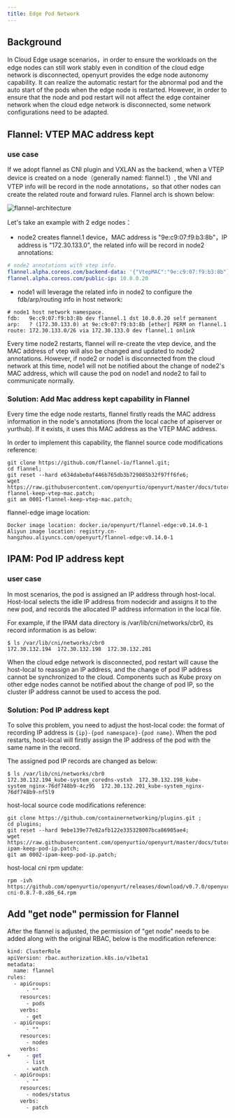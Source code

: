 ```yaml
---
title: Edge Pod Network
---
```


## Background

In Cloud Edge usage scenarios，in order to ensure the workloads on the edge nodes can still work stably even in condition of the cloud edge network is disconnected, openyurt provides the edge node autonomy capability. It can realize the automatic restart for the abnormal pod and the auto start of the pods when the edge node is restarted. However, in order to ensure that the node and pod restart will not affect the edge container network when the cloud edge network is disconnected, some network configurations need to be adapted.

## Flannel: VTEP MAC address kept
### use case
If we adopt flannel as CNI plugin and VXLAN as the backend, when a VTEP device is created on a node（generally named: flannel.1）, the VNI and VTEP info will be record in the node annotations，so that other nodes can create the related route and forward rules.
Flannel arch is shown below:

![flannel-architecture](../../../../static/img/docs/user-manuals/network/flannel-architecture.png)

Let's take an example with 2 edge nodes：
- node2 creates flannel.1 device，MAC address is "9e:c9:07:f9:b3:8b"，IP address is "172.30.133.0", the related info will be record in node2 annotations:
```yaml
# node2 annotations with vtep info.
flannel.alpha.coreos.com/backend-data: '{"VtepMAC":"9e:c9:07:f9:b3:8b"}'
flannel.alpha.coreos.com/public-ip: 10.0.0.20
```
- node1 will leverage the related info in node2 to configure the fdb/arp/routing info in host network:
```shell script
# node1 host network namespace.
fdb:   9e:c9:07:f9:b3:8b dev flannel.1 dst 10.0.0.20 self permanent
arp:   ? (172.30.133.0) at 9e:c9:07:f9:b3:8b [ether] PERM on flannel.1
route: 172.30.133.0/26 via 172.30.133.0 dev flannel.1 onlink
```
Every time node2 restarts, flannel will re-create the vtep device, and the MAC address of vtep will also be changed and updated to node2 annotations. However, if node2 or node1 is disconnected from the cloud network at this time, node1 will not be notified about the change of node2's MAC address, which will cause the pod on node1 and node2 to fail to communicate normally.

### Solution: Add Mac address kept capability in Flannel
Every time the edge node restarts, flannel firstly reads the MAC address information in the node's annotations (from the local cache of apiserver or yurthub). If it exists, it uses this MAC address as the VTEP MAC address.

In order to implement this capability, the flannel source code modifications reference:

```shell script
git clone https://github.com/flannel-io/flannel.git;
cd flannel;
git reset --hard e634dabe0af446b765db3b729085b32f97ff6fe6;
wget https://raw.githubusercontent.com/openyurtio/openyurt/master/docs/tutorial/0001-flannel-keep-vtep-mac.patch;
git am 0001-flannel-keep-vtep-mac.patch;
```
flannel-edge image location:
```
Docker image location: docker.io/openyurt/flannel-edge:v0.14.0-1
Aliyun image location: registry.cn-hangzhou.aliyuncs.com/openyurt/flannel-edge:v0.14.0-1
```
## IPAM: Pod IP address kept
### user case
In most scenarios, the pod is assigned an IP address through host-local. Host-local selects the idle IP address from nodecidr and assigns it to the new pod, and records the allocated IP address information in the local file.

For example, if the IPAM data directory is /var/lib/cni/networks/cbr0, its record information is as below:

```shell script
$ ls /var/lib/cni/networks/cbr0
172.30.132.194  172.30.132.198  172.30.132.201
```
When the cloud edge network is disconnected, pod restart will cause the host-local to reassign an IP address, and the change of pod IP address cannot be synchronized to the cloud. Components such as Kube proxy on other edge nodes cannot be notified about the change of pod IP, so the cluster IP address cannot be used to access the pod.

### Solution: Pod IP address kept
To solve this problem, you need to adjust the host-local code: the format of recording IP address is `{ip}-{pod namespace}-{pod name}`. When the pod restarts, host-local will firstly assign the IP address of the pod with the same name in the record.

The assigned pod IP records are changed as below:

```shell script
$ ls /var/lib/cni/networks/cbr0
172.30.132.194_kube-system_coredns-vstxh  172.30.132.198_kube-system_nginx-76df748b9-4cz95  172.30.132.201_kube-system_nginx-76df748b9-nf5l9
```
host-local source code modifications reference:
```shell script
git clone https://github.com/containernetworking/plugins.git ;
cd plugins;
git reset --hard 9ebe139e77e82afb122e335328007bca86905ae4;
wget https://raw.githubusercontent.com/openyurtio/openyurt/master/docs/tutorial/0002-ipam-keep-pod-ip.patch;
git am 0002-ipam-keep-pod-ip.patch;
```
host-local cni rpm update:
```
rpm -ivh https://github.com/openyurtio/openyurt/releases/download/v0.7.0/openyurt-cni-0.8.7-0.x86_64.rpm
```

## Add "get node" permission for Flannel
After the flannel is adjusted, the permission of "get node" needs to be added along with the original RBAC, below is the modification reference:
```diff
kind: ClusterRole
apiVersion: rbac.authorization.k8s.io/v1beta1
metadata:
  name: flannel
rules:
  - apiGroups:
      - ""
    resources:
      - pods
    verbs:
      - get
  - apiGroups:
      - ""
    resources:
      - nodes
    verbs:
+     - get
      - list
      - watch
  - apiGroups:
      - ""
    resources:
      - nodes/status
    verbs:
      - patch
```
